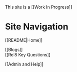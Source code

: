 This site is a [[Work In Progress]]

# Site Navigation

[[README|Home]]  

[[Blogs]]  
[[Rel8 Key Questions]]  

[[Admin and Help]]  

<!-- Comment not rendered visibly to web

Feel free to edit this page. Remember to add two space characters to the end of lines to make a line break, or separate menu links will run together one one line.
-->